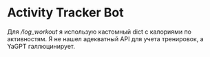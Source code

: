 # Activity Tracker Bot

Для */log_workout* я использую кастомный dict с калориями по активностям. Я не нашел адекватный API для учета тренировок, а YaGPT галлюцинирует. 